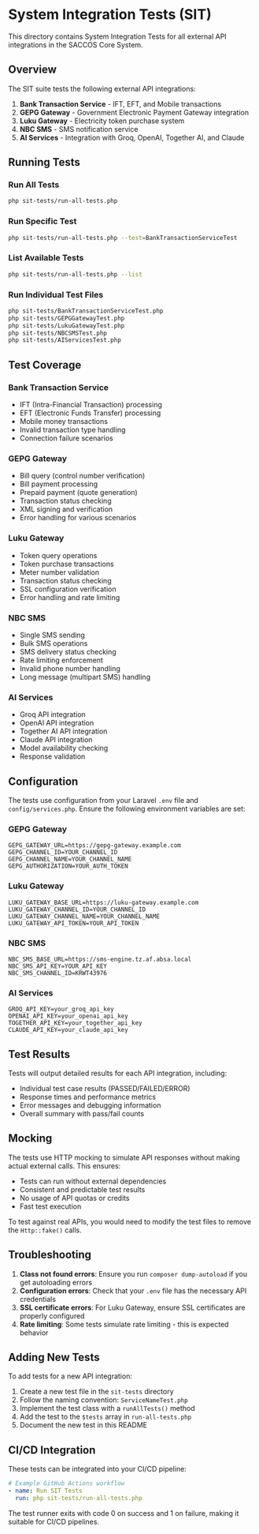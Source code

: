 # System Integration Tests (SIT)

This directory contains System Integration Tests for all external API integrations in the SACCOS Core System.

## Overview

The SIT suite tests the following external API integrations:

1. **Bank Transaction Service** - IFT, EFT, and Mobile transactions
2. **GEPG Gateway** - Government Electronic Payment Gateway integration
3. **Luku Gateway** - Electricity token purchase system
4. **NBC SMS** - SMS notification service
5. **AI Services** - Integration with Groq, OpenAI, Together AI, and Claude

## Running Tests

### Run All Tests
```bash
php sit-tests/run-all-tests.php
```

### Run Specific Test
```bash
php sit-tests/run-all-tests.php --test=BankTransactionServiceTest
```

### List Available Tests
```bash
php sit-tests/run-all-tests.php --list
```

### Run Individual Test Files
```bash
php sit-tests/BankTransactionServiceTest.php
php sit-tests/GEPGGatewayTest.php
php sit-tests/LukuGatewayTest.php
php sit-tests/NBCSMSTest.php
php sit-tests/AIServicesTest.php
```

## Test Coverage

### Bank Transaction Service
- IFT (Intra-Financial Transaction) processing
- EFT (Electronic Funds Transfer) processing
- Mobile money transactions
- Invalid transaction type handling
- Connection failure scenarios

### GEPG Gateway
- Bill query (control number verification)
- Bill payment processing
- Prepaid payment (quote generation)
- Transaction status checking
- XML signing and verification
- Error handling for various scenarios

### Luku Gateway
- Token query operations
- Token purchase transactions
- Meter number validation
- Transaction status checking
- SSL configuration verification
- Error handling and rate limiting

### NBC SMS
- Single SMS sending
- Bulk SMS operations
- SMS delivery status checking
- Rate limiting enforcement
- Invalid phone number handling
- Long message (multipart SMS) handling

### AI Services
- Groq API integration
- OpenAI API integration
- Together AI API integration
- Claude API integration
- Model availability checking
- Response validation

## Configuration

The tests use configuration from your Laravel `.env` file and `config/services.php`. Ensure the following environment variables are set:

### GEPG Gateway
```
GEPG_GATEWAY_URL=https://gepg-gateway.example.com
GEPG_CHANNEL_ID=YOUR_CHANNEL_ID
GEPG_CHANNEL_NAME=YOUR_CHANNEL_NAME
GEPG_AUTHORIZATION=YOUR_AUTH_TOKEN
```

### Luku Gateway
```
LUKU_GATEWAY_BASE_URL=https://luku-gateway.example.com
LUKU_GATEWAY_CHANNEL_ID=YOUR_CHANNEL_ID
LUKU_GATEWAY_CHANNEL_NAME=YOUR_CHANNEL_NAME
LUKU_GATEWAY_API_TOKEN=YOUR_API_TOKEN
```

### NBC SMS
```
NBC_SMS_BASE_URL=https://sms-engine.tz.af.absa.local
NBC_SMS_API_KEY=YOUR_API_KEY
NBC_SMS_CHANNEL_ID=KRWT43976
```

### AI Services
```
GROQ_API_KEY=your_groq_api_key
OPENAI_API_KEY=your_openai_api_key
TOGETHER_API_KEY=your_together_api_key
CLAUDE_API_KEY=your_claude_api_key
```

## Test Results

Tests will output detailed results for each API integration, including:
- Individual test case results (PASSED/FAILED/ERROR)
- Response times and performance metrics
- Error messages and debugging information
- Overall summary with pass/fail counts

## Mocking

The tests use HTTP mocking to simulate API responses without making actual external calls. This ensures:
- Tests can run without external dependencies
- Consistent and predictable test results
- No usage of API quotas or credits
- Fast test execution

To test against real APIs, you would need to modify the test files to remove the `Http::fake()` calls.

## Troubleshooting

1. **Class not found errors**: Ensure you run `composer dump-autoload` if you get autoloading errors
2. **Configuration errors**: Check that your `.env` file has the necessary API credentials
3. **SSL certificate errors**: For Luku Gateway, ensure SSL certificates are properly configured
4. **Rate limiting**: Some tests simulate rate limiting - this is expected behavior

## Adding New Tests

To add tests for a new API integration:

1. Create a new test file in the `sit-tests` directory
2. Follow the naming convention: `ServiceNameTest.php`
3. Implement the test class with a `runAllTests()` method
4. Add the test to the `$tests` array in `run-all-tests.php`
5. Document the new test in this README

## CI/CD Integration

These tests can be integrated into your CI/CD pipeline:

```yaml
# Example GitHub Actions workflow
- name: Run SIT Tests
  run: php sit-tests/run-all-tests.php
```

The test runner exits with code 0 on success and 1 on failure, making it suitable for CI/CD pipelines.